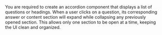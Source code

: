 You are required to create an accordion component that displays a list of questions or headings. 
When a user clicks on a question, its corresponding answer or content section will expand while collapsing any previously opened section. 
This allows only one section to be open at a time, keeping the UI clean and organized.
